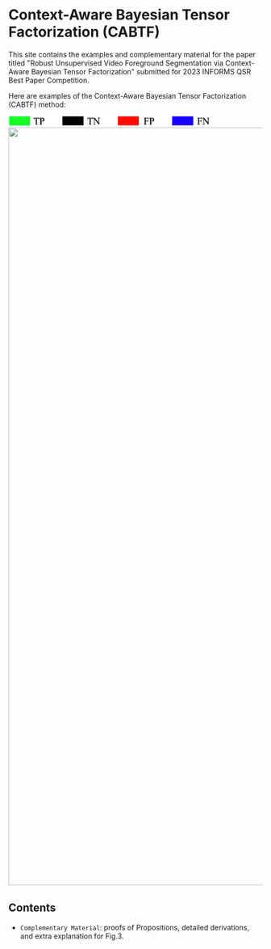 # Context-Aware Bayesian Tensor Factorization (CABTF)
This site contains the examples and complementary material for the paper titled "Robust Unsupervised Video Foreground Segmentation via Context-Aware Bayesian Tensor Factorization" submitted for 2023 INFORMS QSR Best Paper Competition.

Here are examples of the Context-Aware Bayesian Tensor Factorization (CABTF) method:

<img src='color map.png' width="400" height="20" >
<img src='comparison.gif' width="600" height="1500" />

## Contents

 - `Complementary Material`: proofs of Propositions, detailed derivations, and extra explanation for Fig.3.

